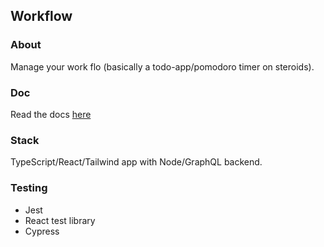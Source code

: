 ## Workflow

### About

Manage your work flo (basically a todo-app/pomodoro timer on steroids).

### Doc

Read the docs [here](https://github.com/nwanguma/workflow)

### Stack

TypeScript/React/Tailwind app with Node/GraphQL backend.

### Testing

- Jest
- React test library
- Cypress
